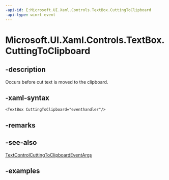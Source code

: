 ```yaml
---
-api-id: E:Microsoft.UI.Xaml.Controls.TextBox.CuttingToClipboard
-api-type: winrt event
---
```


<!-- Event syntax.
public event TypedEventHandler CuttingToClipboard<TextBox, TextControlCuttingToClipboardEventArgs>
-->

# Microsoft.UI.Xaml.Controls.TextBox.CuttingToClipboard

## -description

Occurs before cut text is moved to the clipboard.

## -xaml-syntax

```xaml
<TextBox CuttingToClipboard="eventhandler"/>
```

## -remarks

## -see-also

[TextControlCuttingToClipboardEventArgs](textcontrolcuttingtoclipboardeventargs.md)

## -examples
